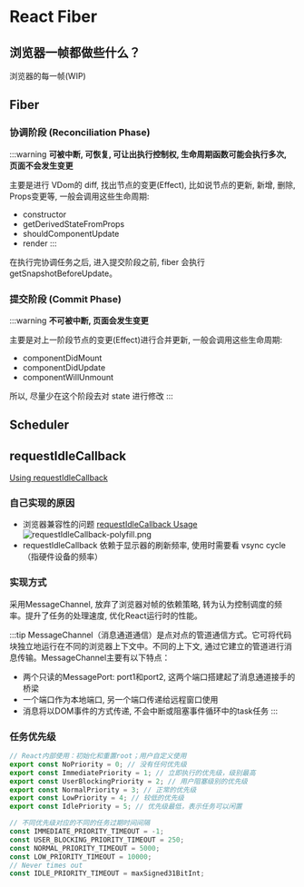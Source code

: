 # React Fiber

## 浏览器一帧都做些什么？

浏览器的每一帧(WIP)

## Fiber

### 协调阶段 (Reconciliation Phase)

:::warning
**可被中断, 可恢复, 可让出执行控制权, 生命周期函数可能会执行多次, 页面不会发生变更**

主要是进行 VDom的 diff, 找出节点的变更(Effect), 比如说节点的更新, 新增, 删除, Props变更等, 一般会调用这些生命周期:

- constructor
- getDerivedStateFromProps
- shouldComponentUpdate
- render
:::

在执行完协调任务之后, 进入提交阶段之前, fiber 会执行 getSnapshotBeforeUpdate。

### 提交阶段 (Commit Phase)

:::warning
**不可被中断, 页面会发生变更**

主要是对上一阶段节点的变更(Effect)进行合并更新, 一般会调用这些生命周期:

- componentDidMount
- componentDidUpdate
- componentWillUnmount

所以, 尽量少在这个阶段去对 state 进行修改
:::

## Scheduler

## requestIdleCallback

[Using requestIdleCallback](https://developers.google.com/web/updates/2015/08/using-requestidlecallback)

### 自己实现的原因

- 浏览器兼容性的问题 [requestIdleCallback Usage](https://caniuse.com/?search=requestIdleCallback)
![requestIdleCallback-polyfill.png](../images/requestIdleCallback-polyfill.png)
- requestIdleCallback 依赖于显示器的刷新频率, 使用时需要看 vsync cycle（指硬件设备的频率）

### 实现方式

采用MessageChannel, 放弃了浏览器对帧的依赖策略, 转为认为控制调度的频率。提升了任务的处理速度, 优化React运行时的性能。

:::tip
MessageChannel（消息通道通信）是点对点的管道通信方式。它可将代码块独立地运行在不同的浏览器上下文中。不同的上下文, 通过它建立的管道进行消息传输。MessageChannel主要有以下特点：

- 两个只读的MessagePort: port1和port2, 这两个端口搭建起了消息通道接手的桥梁
- 一个端口作为本地端口, 另一个端口传递给远程窗口使用
- 消息将以DOM事件的方式传递, 不会中断或阻塞事件循环中的task任务
:::

### 任务优先级

```js
// React内部使用：初始化和重置root；用户自定义使用
export const NoPriority = 0; // 没有任何优先级
export const ImmediatePriority = 1; // 立即执行的优先级，级别最高
export const UserBlockingPriority = 2; // 用户阻塞级别的优先级
export const NormalPriority = 3; // 正常的优先级
export const LowPriority = 4; // 较低的优先级
export const IdlePriority = 5; // 优先级最低，表示任务可以闲置

// 不同优先级对应的不同的任务过期时间间隔
const IMMEDIATE_PRIORITY_TIMEOUT = -1;
const USER_BLOCKING_PRIORITY_TIMEOUT = 250;
const NORMAL_PRIORITY_TIMEOUT = 5000;
const LOW_PRIORITY_TIMEOUT = 10000;
// Never times out
const IDLE_PRIORITY_TIMEOUT = maxSigned31BitInt;
```